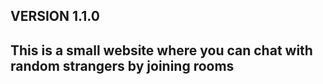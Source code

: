 ## VERSION 1.1.0

## This is a small website where you can chat with random strangers by joining rooms
